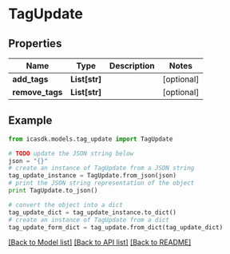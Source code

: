 # TagUpdate


## Properties
Name | Type | Description | Notes
------------ | ------------- | ------------- | -------------
**add_tags** | **List[str]** |  | [optional] 
**remove_tags** | **List[str]** |  | [optional] 

## Example

```python
from icasdk.models.tag_update import TagUpdate

# TODO update the JSON string below
json = "{}"
# create an instance of TagUpdate from a JSON string
tag_update_instance = TagUpdate.from_json(json)
# print the JSON string representation of the object
print TagUpdate.to_json()

# convert the object into a dict
tag_update_dict = tag_update_instance.to_dict()
# create an instance of TagUpdate from a dict
tag_update_form_dict = tag_update.from_dict(tag_update_dict)
```
[[Back to Model list]](../README.md#documentation-for-models) [[Back to API list]](../README.md#documentation-for-api-endpoints) [[Back to README]](../README.md)


